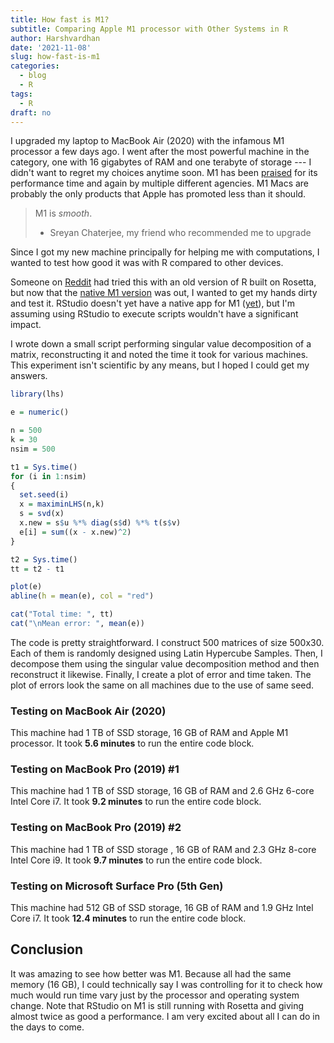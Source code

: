 ```yaml
---
title: How fast is M1?
subtitle: Comparing Apple M1 processor with Other Systems in R
author: Harshvardhan
date: '2021-11-08'
slug: how-fast-is-m1
categories:
  - blog
  - R
tags:
  - R
draft: no
---
```


I upgraded my laptop to MacBook Air (2020) with the infamous M1 processor a few days ago. I went after the most powerful machine in the category, one with 16 gigabytes of RAM and one terabyte of storage --- I didn't want to regret my choices anytime soon. M1 has been [praised](https://www.tomsguide.com/news/intel-alder-lake-chips-beat-apple-m1-max-for-speed-but-thats-only-half-the-story) for its performance time and again by multiple different agencies. M1 Macs are probably the only products that Apple has promoted less than it should.

> M1 is *smooth*.
>
> -   Sreyan Chaterjee, my friend who recommended me to upgrade

Since I got my new machine principally for helping me with computations, I wanted to test how good it was with R compared to other devices.

Someone on [Reddit](https://www.reddit.com/r/rstats/comments/k9z0xn/comment/gf8oyoq/?utm_source=share&utm_medium=web2x&context=3) had tried this with an old version of R built on Rosetta, but now that the [native M1 version](https://mac.r-project.org) was out, I wanted to get my hands dirty and test it. RStudio doesn't yet have a native app for M1 ([yet](https://community.rstudio.com/t/rstudio-on-macbook-air-m1/113848)), but I'm assuming using RStudio to execute scripts wouldn't have a significant impact.

I wrote down a small script performing singular value decomposition of a matrix, reconstructing it and noted the time it took for various machines. This experiment isn't scientific by any means, but I hoped I could get my answers.

``` r
library(lhs)

e = numeric()

n = 500
k = 30
nsim = 500

t1 = Sys.time()
for (i in 1:nsim)
{
  set.seed(i)
  x = maximinLHS(n,k)
  s = svd(x)
  x.new = s$u %*% diag(s$d) %*% t(s$v)
  e[i] = sum((x - x.new)^2)
}

t2 = Sys.time()
tt = t2 - t1

plot(e)
abline(h = mean(e), col = "red")

cat("Total time: ", tt)
cat("\nMean error: ", mean(e))
```

The code is pretty straightforward. I construct 500 matrices of size 500x30. Each of them is randomly designed using Latin Hypercube Samples. Then, I decompose them using the singular value decomposition method and then reconstruct it likewise. Finally, I create a plot of error and time taken. The plot of errors look the same on all machines due to the use of same seed.

### Testing on MacBook Air (2020)

This machine had 1 TB of SSD storage, 16 GB of RAM and Apple M1 processor. It took **5.6 minutes** to run the entire code block.

### Testing on MacBook Pro (2019) #1

This machine had 1 TB of SSD storage, 16 GB of RAM and 2.6 GHz 6-core Intel Core i7. It took **9.2 minutes** to run the entire code block.

### Testing on MacBook Pro (2019) #2

This machine had 1 TB of SSD storage , 16 GB of RAM and 2.3 GHz 8-core Intel Core i9. It took **9.7 minutes** to run the entire code block.

### Testing on Microsoft Surface Pro (5th Gen)

This machine had 512 GB of SSD storage, 16 GB of RAM and 1.9 GHz Intel Core i7. It took **12.4 minutes** to run the entire code block.

## Conclusion

It was amazing to see how better was M1. Because all had the same memory (16 GB), I could technically say I was controlling for it to check how much would run time vary just by the processor and operating system change. Note that RStudio on M1 is still running with Rosetta and giving almost twice as good a performance. I am very excited about all I can do in the days to come.
